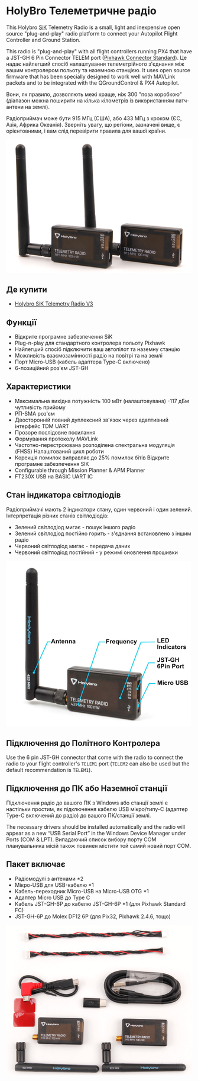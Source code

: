 # HolyBro Телеметричне радіо

This Holybro [SiK](../telemetry/sik_radio.md) Telemetry Radio is a small, light and inexpensive open source "plug-and-play" radio platform to connect your Autopilot Flight Controller and Ground Station.

This radio is "plug-and-play" with all flight controllers running PX4 that have a JST-GH 6 Pin Connector TELEM port ([Pixhawk Connector Standard](https://github.com/pixhawk/Pixhawk-Standards)).
Це надає найлегший спосіб налаштування телеметрійного з'єднання між вашим контролером польоту та наземною станцією.
It uses open source firmware that has been specially designed to work well with MAVLink packets and to be integrated with the QGroundControl & PX4 Autopilot.

Вони, як правило, дозволяють межі краще, ніж 300 "поза коробкою" (діапазон можна поширити на кілька кілометрів із використанням патч-антени на землі).

Радіоприймач може бути 915 МГц (США), або 433 МГц з кроком (ЄС, Азія, Африка Океанія).
Зверніть увагу, що регіони, зазначені вище, є орієнтовними, і вам слід перевірити правила для вашої країни.

<img src="../../assets/hardware/telemetry/holybro_sik_radio_v3.png" width="600px" title="Sik Telemetry Radio" />

## Де купити

- [Holybro SiK Telemetry Radio V3](https://holybro.com/collections/telemetry-radios/products/sik-telemetry-radio-v3)

## Функції

- Відкрите програмне забезпечення SiK
- Plug-n-play для стандартного контролера польоту Pixhawk
- Найлегший спосіб підключити ваш автопілот та наземну станцію
- Можливість взаємозамінності радіо на повітрі та на землі
- Порт Micro-USB (кабель адаптера Type-C включено)
- 6-позиційний роз'єм JST-GH

## Характеристики

- Максимальна вихідна потужність 100 мВт (налаштовувана) -117 дБм чутливість прийому
- РП-SMA роз'єм
- Двосторонній повний дуплексний зв'язок через адаптивний інтерфейс TDM UART
- Прозоре послідовне посилання
- Формування протоколу MAVLink
- Частотно-перестроювана розподілена спектральна модуляція (FHSS) Налаштований цикл роботи
- Корекція помилок виправляє до 25% помилок бітів Відкрите програмне забезпечення SIK
- Configurable through Mission Planner & APM Planner
- FT230X USB на BASIC UART IC

## Стан індикатора світлодіодів

Радіоприймачі мають 2 індикатори стану, один червоний і один зелений.
Інтерпретація різних станів світлодіодів:

- Зелений світлодіод мигає - пошук іншого радіо
- Зелений світлодіод постійно горить - з'єднання встановлено з іншим радіо
- Червоний світлодіод мигає - передача даних
- Червоний світлодіод постійний - у режимі оновлення прошивки

<img src="../../assets/hardware/telemetry/holybro_sik_telemetry_label.jpg" width="500px" title="Pixhawk5x Upright Image" />

## Підключення до Політного Контролера

Use the 6 pin JST-GH connector that come with the radio to connect the radio to your flight controller's `TELEM1` port (`TELEM2` can also be used but the default recommendation is `TELEM1`).

## Підключення до ПК або Наземної станції

Підключення радіо до вашого ПК з Windows або станції землі є настільки простим, як підключення кабелю USB мікро/типу-C (адаптер Type-C включений до радіо) до вашого ПК/станції землі.

The necessary drivers should be installed automatically and the radio will appear as a new “USB Serial Port” in the Windows Device Manager under Ports (COM & LPT).
Випадаючий список вибору порту COM планувальника місій також повинен містити той самий новий порт COM.

## Пакет включає

- Радіомодулі з антенами \*2
- Мікро-USB для USB-кабелю \*1
- Кабель-переходник Micro-USB на Micro-USB OTG \*1
- Адаптер Micro USB до Type C
- Кабель JST-GH-6P до кабелю JST-GH-6P \*1 (для Pixhawk Standard FC)
- JST-GH-6P до Molex DF12 6P (для Pix32, Pixhawk 2.4.6, тощо)

<img src="../../assets/hardware/telemetry/holybro_sik_radio_v3_include.png" width="600px" title="Sik Telemetry Radio" />
